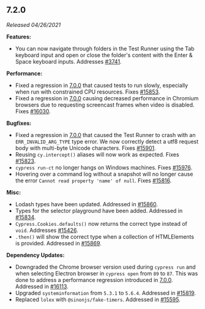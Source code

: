## 7.2.0

_Released 04/26/2021_

**Features:**

- You can now navigate through folders in the Test Runner using the Tab keyboard input and open or close the folder's content with the Enter & Space keyboard inputs. Addresses [#3741](https://github.com/cypress-io/cypress/issues/3741).

**Performance:**

- Fixed a regression in [7.0.0](/guides/references/changelog#7-0-0) that caused tests to run slowly, especially when run with constrained CPU resources. Fixes [#15853](https://github.com/cypress-io/cypress/issues/15853).
- Fixed a regression in [7.0.0](/guides/references/changelog#7-0-0) causing decreased performance in Chromium browsers due to requesting screencast frames when video is disabled. Fixes [#16030](https://github.com/cypress-io/cypress/issues/16030).

**Bugfixes:**

- Fixed a regression in [7.0.0](/guides/references/changelog#7-0-0) that caused the Test Runner to crash with an `ERR_INVALID_ARG_TYPE` type error. We now correctly detect a utf8 request body with multi-byte Unicode characters. Fixes [#15901](https://github.com/cypress-io/cypress/issues/15901).
- Reusing `cy.intercept()` aliases will now work as expected. Fixes [#15823](https://github.com/cypress-io/cypress/issues/15823).
- `cypress run-ct` no longer hangs on Windows machines. Fixes [#15976](https://github.com/cypress-io/cypress/issues/15976).
- Hovering over a command log without a snapshot will no longer cause the error `Cannot read property 'name' of null`. Fixes [#15816](https://github.com/cypress-io/cypress/issues/15816).

**Misc:**

- Lodash types have been updated. Addressed in [#15860](https://github.com/cypress-io/cypress/issues/15860).
- Types for the selector playground have been added. Addressed in [#15834](https://github.com/cypress-io/cypress/issues/15834).
- `Cypress.Cookies.defaults()` now returns the correct type instead of `void`. Addresses [#15426](https://github.com/cypress-io/cypress/issues/15426).
- `.then()` will show the correct type when a collection of HTMLElements is provided. Addressed in [#15869](https://github.com/cypress-io/cypress/pull/15869).

**Dependency Updates:**

- Downgraded the Chrome browser version used during `cypress run` and when selecting Electron browser in `cypress open` from `89` to `87`. This was done to address a performance regression introduced in [7.0.0](/guides/references/changelog#7-0-0). Addressed in [#16113](https://github.com/cypress-io/cypress/pull/16113).
- Upgraded `systeminformation` from `5.3.1` to `5.6.4`. Addressed in [#15819](https://github.com/cypress-io/cypress/issues/15819).
- Replaced `lolex` with `@sinonjs/fake-timers`. Addressed in [#15595](https://github.com/cypress-io/cypress/issues/15595).

